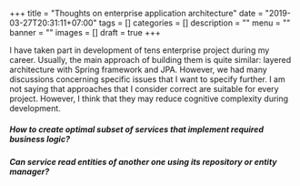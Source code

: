 +++
title = "Thoughts on enterprise application architecture"
date = "2019-03-27T20:31:11+07:00"
tags = []
categories = []
description = ""
menu = ""
banner = ""
images = []
draft = true
+++

I have taken part in development of tens enterprise project during my career. Usually, the main approach of building them is quite similar: layered architecture with Spring framework and JPA. However, we had many discussions concerning specific issues that I want to specify further. I am not saying that approaches that I consider correct are suitable for every project. However, I think that they may reduce cognitive complexity during development.

##### How to create optimal subset of services that implement required business logic?



##### Can service read entities of another one using its repository or entity manager?

